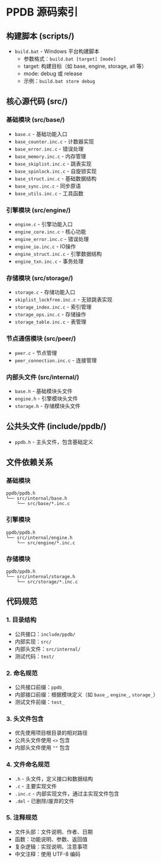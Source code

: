 # PPDB 源码索引

## 构建脚本 (scripts/)
- `build.bat` - Windows 平台构建脚本
  * 参数格式：`build.bat [target] [mode]`
  * target: 构建目标（如 base, engine, storage, all 等）
  * mode: debug 或 release
  * 示例：`build.bat store debug`

## 核心源代码 (src/)

### 基础模块 (src/base/)
- `base.c` - 基础功能入口
- `base_counter.inc.c` - 计数器实现
- `base_error.inc.c` - 错误处理
- `base_memory.inc.c` - 内存管理
- `base_skiplist.inc.c` - 跳表实现
- `base_spinlock.inc.c` - 自旋锁实现
- `base_struct.inc.c` - 基础数据结构
- `base_sync.inc.c` - 同步原语
- `base_utils.inc.c` - 工具函数

### 引擎模块 (src/engine/)
- `engine.c` - 引擎功能入口
- `engine_core.inc.c` - 核心功能
- `engine_error.inc.c` - 错误处理
- `engine_io.inc.c` - IO操作
- `engine_struct.inc.c` - 引擎数据结构
- `engine_txn.inc.c` - 事务处理

### 存储模块 (src/storage/)
- `storage.c` - 存储功能入口
- `skiplist_lockfree.inc.c` - 无锁跳表实现
- `storage_index.inc.c` - 索引管理
- `storage_ops.inc.c` - 存储操作
- `storage_table.inc.c` - 表管理

### 节点通信模块 (src/peer/)
- `peer.c` - 节点管理
- `peer_connection.inc.c` - 连接管理

### 内部头文件 (src/internal/)
- `base.h` - 基础模块头文件
- `engine.h` - 引擎模块头文件
- `storage.h` - 存储模块头文件

## 公共头文件 (include/ppdb/)
- `ppdb.h` - 主头文件，包含基础定义

## 文件依赖关系

### 基础模块
```
ppdb/ppdb.h
└── src/internal/base.h
    └── src/base/*.inc.c
```

### 引擎模块
```
ppdb/ppdb.h
└── src/internal/engine.h
    └── src/engine/*.inc.c
```

### 存储模块
```
ppdb/ppdb.h
└── src/internal/storage.h
    └── src/storage/*.inc.c
```

## 代码规范

### 1. 目录结构
- 公共接口：`include/ppdb/`
- 内部实现：`src/`
- 内部头文件：`src/internal/`
- 测试代码：`test/`

### 2. 命名规范
- 公共接口前缀：`ppdb_`
- 内部接口前缀：根据模块定义（如 `base_`, `engine_`, `storage_`）
- 测试文件前缀：`test_`

### 3. 头文件包含
- 优先使用项目根目录的相对路径
- 公共头文件使用 `<>` 包含
- 内部头文件使用 `""` 包含

### 4. 文件命名规范
- `.h` - 头文件，定义接口和数据结构
- `.c` - 主要实现文件
- `.inc.c` - 内部实现文件，通过主实现文件包含
- `.del` - 已删除/废弃的文件

### 5. 注释规范
- 文件头部：文件说明、作者、日期
- 函数：功能说明、参数、返回值
- 复杂逻辑：实现说明、注意事项
- 中文注释：使用 UTF-8 编码 